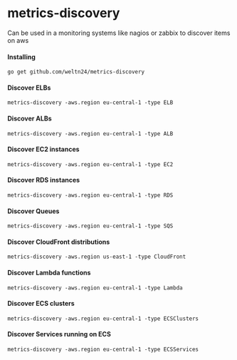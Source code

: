 # metrics-discovery
Can be used in a monitoring systems like nagios or zabbix to discover items on aws 

#### Installing
	go get github.com/weltn24/metrics-discovery

#### Discover ELBs
	
	metrics-discovery -aws.region eu-central-1 -type ELB

#### Discover ALBs
	
	metrics-discovery -aws.region eu-central-1 -type ALB

#### Discover EC2 instances

	metrics-discovery -aws.region eu-central-1 -type EC2

#### Discover RDS instances

	metrics-discovery -aws.region eu-central-1 -type RDS

#### Discover Queues

	metrics-discovery -aws.region eu-central-1 -type SQS

#### Discover CloudFront distributions

	metrics-discovery -aws.region us-east-1 -type CloudFront

#### Discover Lambda functions

	metrics-discovery -aws.region eu-central-1 -type Lambda

#### Discover ECS clusters

    metrics-discovery -aws.region eu-central-1 -type ECSClusters

#### Discover Services running on ECS
	
	metrics-discovery -aws.region eu-central-1 -type ECSServices
